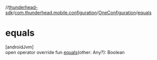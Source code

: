 //[thunderhead-sdk](../../../index.md)/[com.thunderhead.mobile.configuration](../index.md)/[OneConfiguration](index.md)/[equals](equals.md)

# equals

[androidJvm]\
open operator override fun [equals](equals.md)(other: Any?): Boolean
